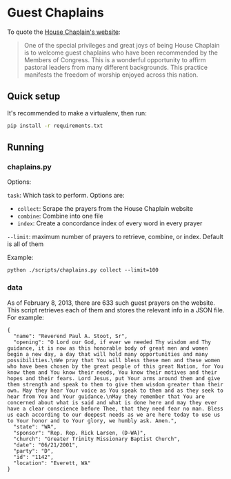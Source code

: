 # Guest Chaplains

To quote the [House Chaplain's website](http://chaplain.house.gov/chaplaincy/guest_chaplains.html):
> One of the special privileges and great joys of being House Chaplain is to welcome guest chaplains who have been recommended by the Members of Congress. This is a wonderful opportunity to affirm pastoral leaders from many different backgrounds. This practice manifests the freedom of worship enjoyed across this nation.

## Quick setup

It's recommended to make a virtualenv, then run:

```bash
pip install -r requirements.txt
```

## Running

### chaplains.py
Options:

`task`: Which task to perform. Options are:
- `collect`: Scrape the prayers from the House Chaplain website 
- `combine`: Combine into one file
- `index`: Create a concordance index of every word in every prayer

`--limit`: maximum number of prayers to retrieve, combine, or index. Default is all of them

Example:

```
python ./scripts/chaplains.py collect --limit=100
```

### data
As of February 8, 2013, there are 633 such guest prayers on the website. This script retrieves each of them and stores the relevant info in a JSON file. For example:

```
{
  "name": "Reverend Paul A. Stoot, Sr", 
  "opening": "O Lord our God, if ever we needed Thy wisdom and Thy guidance, it is now as this honorable body of great men and women begin a new day, a day that will hold many opportunities and many possibilities.\nWe pray that You will bless these men and these women who have been chosen by the great people of this great Nation, for You know them and You know their needs, You know their motives and their hopes and their fears. Lord Jesus, put Your arms around them and give them strength and speak to them to give them wisdom greater than their own. May they hear Your voice as You speak to them and as they seek to hear from You and Your guidance.\nMay they remember that You are concerned about what is said and what is done here and may they ever have a clear conscience before Thee, that they need fear no man. Bless us each according to our deepest needs as we are here today to use us to Your honor and to Your glory, we humbly ask. Amen.", 
  "state": "WA", 
  "sponsor": "Rep. Rep. Rick Larsen, (D-WA)", 
  "church": "Greater Trinity Missionary Baptist Church", 
  "date": "06/21/2001", 
  "party": "D", 
  "id": "1142", 
  "location": "Everett, WA"
}
```